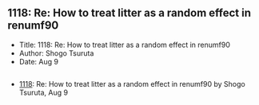 ## 1118: Re: How to treat litter as a random effect in renumf90

- Title: 1118: Re: How to treat litter as a random effect in renumf90
- Author: Shogo Tsuruta
- Date: Aug 9
```

```

- [1118](1118.md): Re: How to treat litter as a random effect in renumf90 by Shogo Tsuruta, Aug 9
